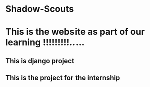# Shadow-Scouts
<h1>This is the website as part of our learning !!!!!!!!!.....</h1>
<h2>This is django project</h2>
<h2>This is the project for the internship</h2>